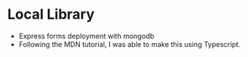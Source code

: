 # Local Library

- Express forms deployment with mongodb
- Following the MDN tutorial, I was able to make this using Typescript.



